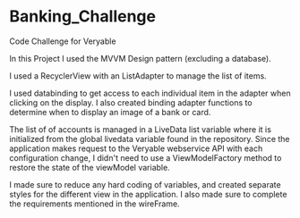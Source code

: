 # Banking_Challenge

Code Challenge for Veryable

In this Project I used the MVVM Design pattern (excluding a database).

I used a RecyclerView with an ListAdapter to manage the list of items.

I used databinding to get access to each individual item in the adapter when clicking on the display.
I also created binding adapter functions to determine when to display an image of a bank or card.

The list of of accounts is managed in a LiveData list variable where it is initialized from the global livedata variable found in the repository.
Since the application makes request to the Veryable webservice API with each configuration change, I didn't need to use a ViewModelFactory method to restore the state of the viewModel variable. 


I made sure to reduce any hard coding of variables, and created separate styles for the different view in the application.
I also made sure to complete the requirements mentioned in the wireFrame.














